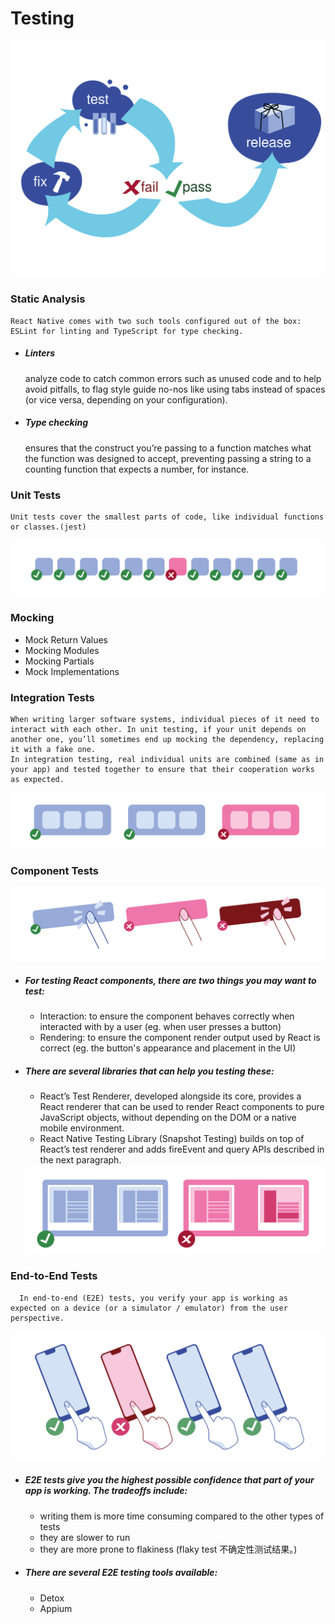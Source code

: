 # Testing


<img src="../images/diagram_testing.svg"/>

### Static Analysis
    React Native comes with two such tools configured out of the box: ESLint for linting and TypeScript for type checking.
- ##### Linters
  analyze code to catch common errors such as unused code and to help avoid pitfalls, to flag style guide no-nos like using tabs instead of spaces (or vice versa, depending on your configuration).
- ##### Type checking 
  ensures that the construct you’re passing to a function matches what the function was designed to accept, preventing passing a string to a counting function that expects a number, for instance.

### Unit Tests
    Unit tests cover the smallest parts of code, like individual functions or classes.(jest)
  <img src="../images/p_tests-unit.svg"/>

### Mocking
  - Mock Return Values
  - Mocking Modules
  - Mocking Partials
  - Mock Implementations

### Integration Tests
    When writing larger software systems, individual pieces of it need to interact with each other. In unit testing, if your unit depends on another one, you’ll sometimes end up mocking the dependency, replacing it with a fake one.
    In integration testing, real individual units are combined (same as in your app) and tested together to ensure that their cooperation works as expected. 
  <img src="../images/p_tests-integration.svg"/>

### Component Tests
  <img src="../images/p_tests-component.svg"/>

  - ##### For testing React components, there are two things you may want to test:
    - Interaction: to ensure the component behaves correctly when interacted with by a user (eg. when user presses a button)
    - Rendering: to ensure the component render output used by React is correct (eg. the button's appearance and placement in the UI)

  - ##### There are several libraries that can help you testing these:
    - React’s Test Renderer, developed alongside its core, provides a React renderer that can be used to render React components to pure JavaScript objects, without depending on the DOM or a native mobile environment.
    - React Native Testing Library (Snapshot Testing) builds on top of React’s test renderer and adds fireEvent and query APIs described in the next paragraph.
    <img src="../images/p_tests-snapshot.svg"/>

### End-to-End Tests
      In end-to-end (E2E) tests, you verify your app is working as expected on a device (or a simulator / emulator) from the user perspective.

  <img src="../images/p_tests-e2e.svg"/>

  - ##### E2E tests give you the highest possible confidence that part of your app is working. The tradeoffs include:
    - writing them is more time consuming compared to the other types of tests
    - they are slower to run
    - they are more prone to flakiness (flaky test 不确定性测试结果。) 
  - ##### There are several E2E testing tools available: 
    - Detox
    - Appium